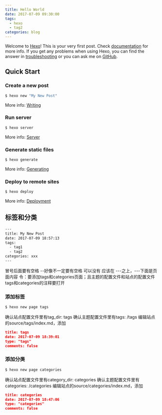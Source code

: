 ```yaml
---
title: Hello World
date: 2017-07-09 09:30:00
tags: 
  - hexo
  - tag2
categories: blog
---
```

Welcome to [Hexo](https://hexo.io/)! This is your very first post. Check [documentation](https://hexo.io/docs/) for more info. If you get any problems when using Hexo, you can find the answer in [troubleshooting](https://hexo.io/docs/troubleshooting.html) or you can ask me on [GitHub](https://github.com/hexojs/hexo/issues).

## Quick Start
### Create a new post
``` bash
$ hexo new "My New Post"
```
More info: [Writing](https://hexo.io/docs/writing.html)
### Run server
``` bash
$ hexo server
```
More info: [Server](https://hexo.io/docs/server.html)
### Generate static files
``` bash
$ hexo generate
```
More info: [Generating](https://hexo.io/docs/generating.html)
### Deploy to remote sites
``` bash
$ hexo deploy
```
More info: [Deployment](https://hexo.io/docs/deployment.html)

## 标签和分类

``` html
---
title: My New Post
date: 2017-07-09 18:57:13
tags: 
  - tag1
  - tag2
categories: xxx
---
```
冒号后面要有空格 --好像不一定要有空格 可以没有
应该在 ---之上，---下面是页面内容
令：要添加tags和categories页面；且主题的配置文件和站点的配置文件tags和categories的注释要打开
### 添加标签
``` bash
$ hexo new page tags
```
确认站点配置文件里有tag_dir: tags
确认主题配置文件里有tags: /tags
编辑站点的source/tags/index.md，添加

``` json
title: tags
date: 2017-07-09 18:39:01
type: "tags"
comments: false
```

### 添加分类

``` bash
$ hexo new page categories
```
确认站点配置文件里有category_dir: categories
确认主题配置文件里有categories: /categories
编辑站点的source/categories/index.md，添加
``` json
title: categories
date: 2017-07-09 18:47:06
type: "categories"
comments: false
```